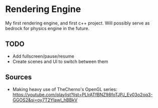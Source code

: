 # Rendering Engine
My first rendering engine, and first c++ project.
Will possibly serve as bedrock for physics engine in the future.

## TODO
- Add fullscreen/pause/resume
- Create scenes and UI to switch between them

## Sources
- Making heavy use of TheCherno's OpenGL series:
https://youtube.com/playlist?list=PLlrATfBNZ98foTJPJ_Ev03o2oq3-GGOS2&si=oy7T2YlawI_hBBkV